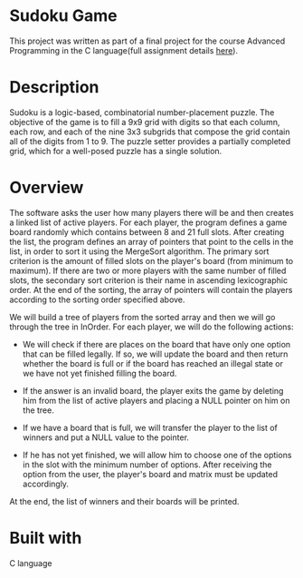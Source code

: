 # Sudoku Game
This project was written as part of a final project for the course Advanced Programming in the C language(full assignment details [here](https://github.com/Mordechai1323/Sudoku-Game/blob/7001219ac00fbd753d1d4ff105e6eeb44b8d65a0/readme/Sudoku%20project.pdf)).

# Description
Sudoku is a logic-based, combinatorial number-placement puzzle. The objective of the game is to fill a 9x9 grid with digits so that each column, each row, and each of the nine 3x3 subgrids that compose the grid contain all of the digits from 1 to 9. The puzzle setter provides a partially completed grid, which for a well-posed puzzle has a single solution.

# Overview
The software asks the user how many players there will be and then creates a linked list of active players. For each player, the program defines a game board randomly which contains between 8 and 21 full slots. After creating the list, the program defines an array of pointers that point to the cells in the list, in order to sort it using the MergeSort algorithm. The primary sort criterion is the amount of filled slots on the player's board (from minimum to maximum). If there are two or more players with the same number of filled slots, the secondary sort criterion is their name in ascending lexicographic order. At the end of the sorting, the array of pointers will contain the players according to the sorting order specified above.

We will build a tree of players from the sorted array and then we will go through the tree in InOrder. For each player, we will do the following actions:

- We will check if there are places on the board that have only one option that can be filled legally. If so, we will update the board and then return whether the board is full or if the board has reached an illegal state or we have not yet finished filling the board.

- If the answer is an invalid board, the player exits the game by deleting him from the list of active players and placing a NULL pointer on him on the tree.

- If we have a board that is full, we will transfer the player to the list of winners and put a NULL value to the pointer.

- If he has not yet finished, we will allow him to choose one of the options in the slot with the minimum number of options. After receiving the option from the user, the player's board and matrix must be updated accordingly.

At the end, the list of winners and their boards will be printed.

# Built with
C language
